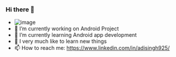 ### Hi there 👋

- ![image](https://user-images.githubusercontent.com/68631004/121946157-44d97580-cd72-11eb-8a0b-f34585dcf350.png)
- 🔭 I’m currently working on Android Project
- 🌱 I’m currently learning Android app development
- 💬 I very much like to learn new things
- 📫 How to reach me: https://www.linkedin.com/in/adisingh925/
